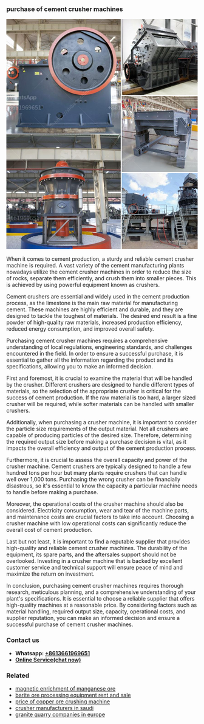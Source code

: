 <h3>purchase of cement crusher machines</h3><img src='1703042352.jpg' alt=''><p>When it comes to cement production, a sturdy and reliable cement crusher machine is required. A vast variety of the cement manufacturing plants nowadays utilize the cement crusher machines in order to reduce the size of rocks, separate them efficiently, and crush them into smaller pieces. This is achieved by using powerful equipment known as crushers.</p><p>Cement crushers are essential and widely used in the cement production process, as the limestone is the main raw material for manufacturing cement. These machines are highly efficient and durable, and they are designed to tackle the toughest of materials. The desired end result is a fine powder of high-quality raw materials, increased production efficiency, reduced energy consumption, and improved overall safety.</p><p>Purchasing cement crusher machines requires a comprehensive understanding of local regulations, engineering standards, and challenges encountered in the field. In order to ensure a successful purchase, it is essential to gather all the information regarding the product and its specifications, allowing you to make an informed decision.</p><p>First and foremost, it is crucial to examine the material that will be handled by the crusher. Different crushers are designed to handle different types of materials, so the selection of the appropriate crusher is critical for the success of cement production. If the raw material is too hard, a larger sized crusher will be required, while softer materials can be handled with smaller crushers.</p><p>Additionally, when purchasing a crusher machine, it is important to consider the particle size requirements of the output material. Not all crushers are capable of producing particles of the desired size. Therefore, determining the required output size before making a purchase decision is vital, as it impacts the overall efficiency and output of the cement production process.</p><p>Furthermore, it is crucial to assess the overall capacity and power of the crusher machine. Cement crushers are typically designed to handle a few hundred tons per hour but many plants require crushers that can handle well over 1,000 tons. Purchasing the wrong crusher can be financially disastrous, so it's essential to know the capacity a particular machine needs to handle before making a purchase.</p><p>Moreover, the operational costs of the crusher machine should also be considered. Electricity consumption, wear and tear of the machine parts, and maintenance costs are crucial factors to take into account. Choosing a crusher machine with low operational costs can significantly reduce the overall cost of cement production.</p><p>Last but not least, it is important to find a reputable supplier that provides high-quality and reliable cement crusher machines. The durability of the equipment, its spare parts, and the aftersales support should not be overlooked. Investing in a crusher machine that is backed by excellent customer service and technical support will ensure peace of mind and maximize the return on investment.</p><p>In conclusion, purchasing cement crusher machines requires thorough research, meticulous planning, and a comprehensive understanding of your plant's specifications. It is essential to choose a reliable supplier that offers high-quality machines at a reasonable price. By considering factors such as material handling, required output size, capacity, operational costs, and supplier reputation, you can make an informed decision and ensure a successful purchase of cement crusher machines.</p><h3>Contact us</h3><ul><li><strong>Whatsapp:&nbsp;<a href="https://wa.me/8613661969651">+8613661969651</a></strong></li><li><a href="https://swt.shibang-china.com/?git&amp;zhl&amp;purchase of cement crusher machines"><strong>Online Service(chat now)</strong></a></li></ul><h3>Related</h3><ul><li><a href='magnetic enrichment of manganese ore.md'>magnetic enrichment of manganese ore</a></li><li><a href='barite ore processing equipment rent and sale.md'>barite ore processing equipment rent and sale</a></li><li><a href='price of copper ore crushing machine.md'>price of copper ore crushing machine</a></li><li><a href='crusher manufacturers in saudi.md'>crusher manufacturers in saudi</a></li><li><a href='granite quarry companies in europe.md'>granite quarry companies in europe</a></li></ul>